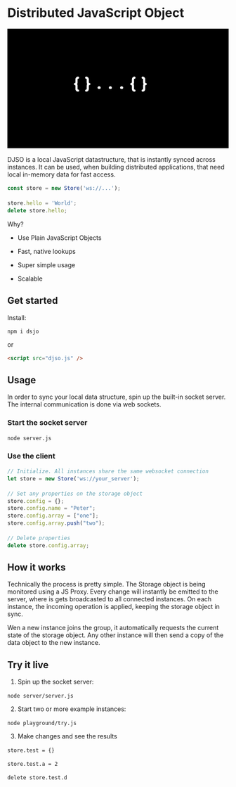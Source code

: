 # Distributed JavaScript Object

![djso](djso.png)

DJSO is a local JavaScript datastructure, that is instantly synced across instances.
It can be used, when building distributed applications, that need local in-memory data for fast access.

```javascript
const store = new Store('ws://...'); 

store.hello = 'World'; 
delete store.hello;
```

Why?

- Use Plain JavaScript Objects

- Fast, native lookups

- Super simple usage

- Scalable

  

## Get started

Install:

```shell
npm i dsjo
```

 or

```html
<script src="djso.js" />
```



## Usage

In order to sync your local data structure, spin up the built-in socket server. The internal communication is done via web sockets.

### Start the socket server

```shell
node server.js
```

### Use the client

```javascript
// Initialize. All instances share the same websocket connection
let store = new Store('ws://your_server');

// Set any properties on the storage object
store.config = {};
store.config.name = "Peter";
store.config.array = ["one"];
store.config.array.push("two");

// Delete properties
delete store.config.array;

```



## How it works

Technically the process is pretty simple. The Storage object is being monitored using a JS Proxy. Every change will instantly be emitted to the server, where is gets broadcasted to all connected instances. On each instance, the incoming operation is applied, keeping the storage object in sync.

Wen a new instance joins the group, it automatically requests the current state of the storage object. Any other instance will then send a copy of the data object to the new instance.



## Try it live

1. Spin up the socket server:

`node server/server.js`

2. Start two or more example instances:

`node playground/try.js`

3. Make changes and see the results

`store.test = {}`

`store.test.a = 2`

`delete store.test.d`